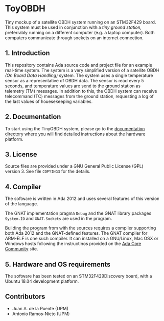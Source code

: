 # ToyOBDH

Tiny mockup of a satellite OBDH system running on an STM32F429 board. This
system must be used in conjunction with a *tiny ground station*, preferrably
running on a different computer (e.g. a laptop computer). Both computers
communicate through sockets on an internet connection.

## 1. Introduction

This repository contains Ada source code and project file for an example 
real-time system. The system is a very simplified version of a satellite
OBDH *(On Board Data Handling)* system. The system uses a single temperature
sensor as a representative of OBDH data. The sensor is read every 5 seconds,
and temperature values are send to the ground station as telemetry (TM) messages.
In addition to this, the OBDH system can receive telecommand (TC) messages from
the ground station, requesting a log of the last values of houesekeeping
variables. 


## 2. Documentation

To start using the TinyOBDH system, please go to the [documentation directory](doc/)
where you will find detailed instructions about the hardware platform.


## 3. License

Source files are provided under a GNU General
Public License (GPL) version 3. See file `COPYING3` 
for the details.

## 4. Compiler

The software is written in Ada 2012 and uses several features of this version
of the language.

The GNAT implementation pragma `Debug` and the GNAT library packages `System.IO`
and `GNAT.Sockets` are used in the program.

Building the program from with the sources requires a compiler supporting both Ada
2012 and the GNAT-defined features. The GNAT compiler for ARM-ELF
is one such compiler. It can installed on a GNU/Linux, Mac OSX or Windows 
hosts following the instructinos provided on the [Ada Core Community](https://www.adacore.com/community) site.


## 5. Hardware and OS requirements

The software has been tested on an STM32F429Discovery board, with a Ubuntu 18.04 development platform.

## Contributors

- Juan A. de la Puente (UPM)
- Antonio Ramos-Nieto (UPM)



